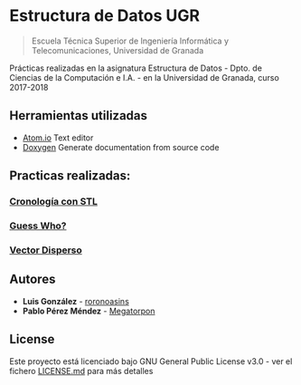 # Estructura de Datos UGR
> Escuela Técnica Superior de Ingeniería Informática y Telecomunicaciones, Universidad de Granada

Prácticas realizadas en la asignatura Estructura de Datos - Dpto. de Ciencias de la Computación e I.A. - en la Universidad de Granada, curso 2017-2018

## Herramientas utilizadas

- [Atom.io](https://atom.io/) Text editor
- [Doxygen](http://www.doxygen.nl/) Generate documentation from source code

## Practicas realizadas:

### [Cronología con STL](https://github.com/roronoasins/ed-ugr/tree/master/cronologia_stl)

### [Guess Who?](https://github.com/roronoasins/ed-ugr/tree/master/guess_who)

### [Vector Disperso](https://github.com/roronoasins/ed-ugr/tree/master/vectorD)


## Autores
* **Luis González** - [roronoasins](https://github.com/roronoasins)
* **Pablo Pérez Méndez** - [Megatorpon](https://github.com/Megatorpon)

## License
Este proyecto está licenciado bajo GNU General Public License v3.0 - ver el fichero [LICENSE.md](LICENSE.md) para más detalles
